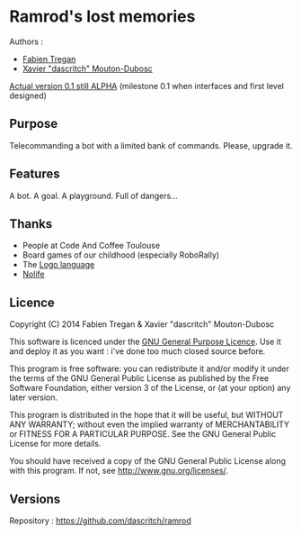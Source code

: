 Ramrod's lost memories
======================

Authors :
* [Fabien Tregan](https://twitter.com/ftregan)
* [Xavier "dascritch" Mouton-Dubosc](http://dascritch.com)

[Actual version 0.1 still ALPHA](http://dascritch.github.io/ramrod/) (milestone 0.1 when interfaces and first level designed)

Purpose
-------

Telecommanding a bot with a limited bank of commands. Please, upgrade it.

Features
--------

A bot.
A goal.
A playground.
Full of dangers…

Thanks
------
* People at Code And Coffee Toulouse
* Board games of our childhood (especially RoboRally)
* The [Logo language](http://regards.sur.sciences.free.fr/ordis/logo/logo.htm)
* [Nolife](http://nolife-tv.com)

Licence
-------

Copyright (C) 2014 Fabien Tregan & Xavier "dascritch" Mouton-Dubosc

This software is licenced under the [GNU General Purpose Licence](http://www.gnu.org/licenses/gpl-3.0.txt).
Use it and deploy it as you want : i've done too much closed source before.

This program is free software: you can redistribute it and/or modify
it under the terms of the GNU General Public License as published by
the Free Software Foundation, either version 3 of the License, or
(at your option) any later version.

This program is distributed in the hope that it will be useful,
but WITHOUT ANY WARRANTY; without even the implied warranty of
MERCHANTABILITY or FITNESS FOR A PARTICULAR PURPOSE.  See the
GNU General Public License for more details.

You should have received a copy of the GNU General Public License
along with this program.  If not, see <http://www.gnu.org/licenses/>.

Versions
--------
Repository : <https://github.com/dascritch/ramrod>

